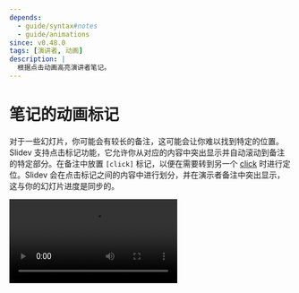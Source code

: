 ```yaml
---
depends:
  - guide/syntax#notes
  - guide/animations
since: v0.48.0
tags: [演讲者, 动画]
description: |
  根据点击动画高亮演讲者笔记。
---
```


# 笔记的动画标记

对于一些幻灯片，你可能会有较长的备注，这可能会让你难以找到特定的位置。Slidev 支持点击标记功能，它允许你从对应的内容中突出显示并自动滚动到备注的特定部分。在备注中放置 `[click]` 标记，以便在需要转到另一个 [click](/guide/animations#click-animation) 时进行定位。Slidev 会在点击标记之间的内容中进行划分，并在演示者备注中突出显示，这与你的幻灯片进度是同步的。


<video src="https://github.com/slidevjs/slidev/assets/11247099/40014e34-67cd-4830-8c8d-8431754a3672" controls rounded shadow w-full></video>
